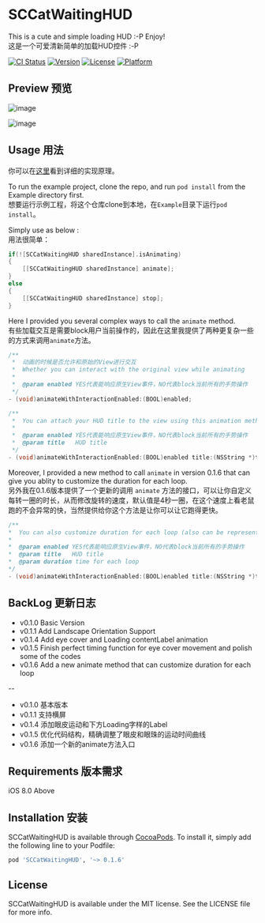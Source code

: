 # SCCatWaitingHUD

This is a cute and simple loading HUD :-P Enjoy!  
这是一个可爱清新简单的加载HUD控件 :-P

[![CI Status](http://img.shields.io/travis/SergioChan/SCCatWaitingHUD.svg?style=flat)](https://travis-ci.org/SergioChan/SCCatWaitingHUD)
[![Version](https://img.shields.io/cocoapods/v/SCCatWaitingHUD.svg?style=flat)](http://cocoapods.org/pods/SCCatWaitingHUD)
[![License](https://img.shields.io/cocoapods/l/SCCatWaitingHUD.svg?style=flat)](http://cocoapods.org/pods/SCCatWaitingHUD)
[![Platform](https://img.shields.io/cocoapods/p/SCCatWaitingHUD.svg?style=flat)](http://cocoapods.org/pods/SCCatWaitingHUD)

## Preview 预览

![image](https://raw.githubusercontent.com/SergioChan/SCCatWaitingHUD/master/Preview/preview.png)

![image](https://raw.githubusercontent.com/SergioChan/SCCatWaitingHUD/master/Preview/preview.gif)

## Usage 用法

你可以在[这里](http://anius.io/2015/11/25/SCCatWaitingHUD/)看到详细的实现原理。

To run the example project, clone the repo, and run `pod install` from the Example directory first.  
想要运行示例工程，将这个仓库clone到本地，在`Example`目录下运行`pod install`。

Simply use as below :  
用法很简单：

```Objective-C
if(![SCCatWaitingHUD sharedInstance].isAnimating)
{
    [[SCCatWaitingHUD sharedInstance] animate];
}
else
{
    [[SCCatWaitingHUD sharedInstance] stop];
}
```

Here I provided you several complex ways to call the `animate` method.  
有些加载交互是需要block用户当前操作的，因此在这里我提供了两种更复杂一些的方式来调用`animate`方法。

```Objective-C
/**
 *  动画的时候是否允许和原始的View进行交互
 *  Whether you can interact with the original view while animating
 *
 *  @param enabled YES代表能响应原生View事件，NO代表block当前所有的手势操作
 */
- (void)animateWithInteractionEnabled:(BOOL)enabled;

/**
 *  You can attach your HUD title to the view using this animation method.
 *
 *  @param enabled YES代表能响应原生View事件，NO代表block当前所有的手势操作
 *  @param title   HUD title
 */
- (void)animateWithInteractionEnabled:(BOOL)enabled title:(NSString *)title;
```

Moreover, I provided a new method to call `animate` in version 0.1.6 that can give you ablity to customize the duration for each loop.  
另外我在0.1.6版本提供了一个更新的调用 `animate` 方法的接口，可以让你自定义每转一圈的时长，从而修改旋转的速度，默认值是4秒一圈，在这个速度上看老鼠跑的不会异常的快，当然提供给你这个方法是让你可以让它跑得更快。

```Objective-C
/**
*  You can also customize duration for each loop (also can be represented as speed) using this animation method. Default duration is 4.0 seconds each loop.
*
*  @param enabled YES代表能响应原生View事件，NO代表block当前所有的手势操作
*  @param title   HUD title
*  @param duration time for each loop
*/
- (void)animateWithInteractionEnabled:(BOOL)enabled title:(NSString *)title duration:(CGFloat)duration;
```
## BackLog 更新日志
* v0.1.0 Basic Version
* v0.1.1 Add Landscape Orientation Support
* v0.1.4 Add eye cover and Loading contentLabel animation
* v0.1.5 Finish perfect timing function for eye cover movement and polish some of the codes
* v0.1.6 Add a new animate method that can customize duration for each loop

--

* v0.1.0 基本版本
* v0.1.1 支持横屏
* v0.1.4 添加眼皮运动和下方Loading字样的Label
* v0.1.5 优化代码结构，精确调整了眼皮和眼珠的运动时间曲线
* v0.1.6 添加一个新的animate方法入口

## Requirements 版本需求
iOS 8.0 Above

## Installation 安装

SCCatWaitingHUD is available through [CocoaPods](http://cocoapods.org). To install
it, simply add the following line to your Podfile:

```ruby
pod 'SCCatWaitingHUD', '~> 0.1.6'
```

## License

SCCatWaitingHUD is available under the MIT license. See the LICENSE file for more info.
